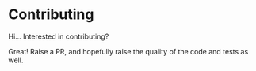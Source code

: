 # Contributing

Hi... Interested in contributing?

Great! Raise a PR, and hopefully raise the quality of the code and tests as well.


